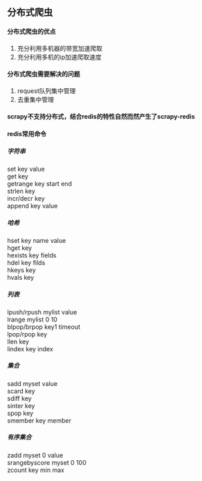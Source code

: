 ## 分布式爬虫

#### 分布式爬虫的优点

1. 充分利用多机器的带宽加速爬取
2. 充分利用多机的ip加速爬取速度

#### 分布式爬虫需要解决的问题

1. request队列集中管理
2. 去重集中管理

#### scrapy不支持分布式，结合redis的特性自然而然产生了scrapy-redis

#### redis常用命令

##### 字符串
set key value  
get key  
getrange key start end  
strlen key  
incr/decr key   
append key value  

##### 哈希
hset key name value  
hget key  
hexists key fields  
hdel key filds  
hkeys key  
hvals key  

##### 列表
lpush/rpush mylist value  
lrange mylist 0 10  
blpop/brpop key1 timeout  
lpop/rpop key  
llen key  
lindex key index  

##### 集合
sadd myset value  
scard key  
sdiff key  
sinter key  
spop key  
smember key member  

##### 有序集合
zadd myset 0 value  
srangebyscore myset 0 100  
zcount key min max  